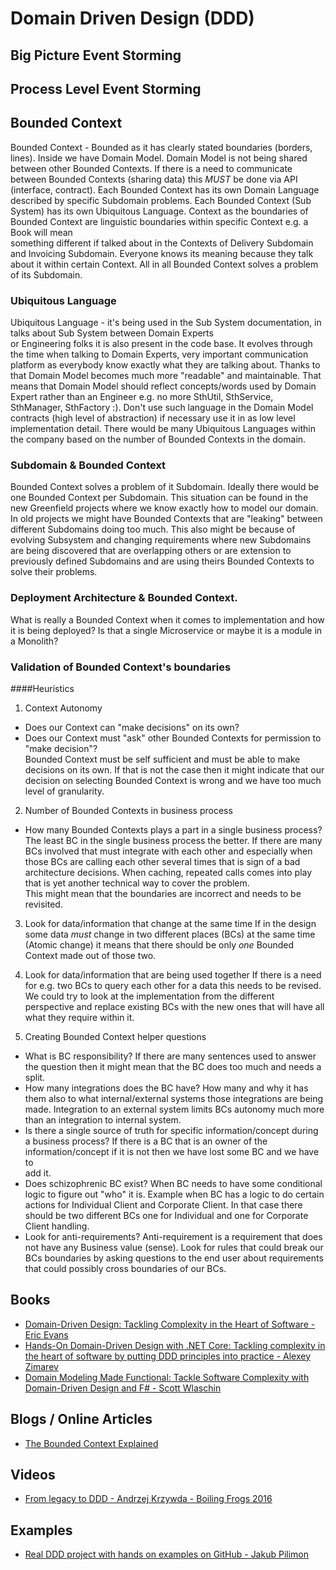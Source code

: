 # Domain Driven Design (DDD) 

## Big Picture Event Storming

## Process Level Event Storming


## Bounded Context
Bounded Context - Bounded as it has clearly stated boundaries \(borders, lines\). Inside we have Domain Model.
Domain Model is not being shared between other Bounded Contexts. If there is a need to communicate between Bounded 
Contexts (sharing data) this *MUST* be done via API \(interface, contract\). Each Bounded Context has its own Domain
Language described by specific Subdomain problems. Each Bounded Context (Sub System) has its own Ubiquitous Language.
Context as the boundaries of Bounded Context are linguistic boundaries within specific Context e.g. a Book will mean  
something different if talked about in the Contexts of Delivery Subdomain and Invoicing Subdomain. Everyone knows its 
meaning because they talk about it within certain Context. All in all Bounded Context solves a problem of its Subdomain.

### Ubiquitous Language
Ubiquitous Language - it's being used in the Sub System documentation, in talks about Sub System between Domain Experts  
or Engineering folks it is also present in the code base. It evolves through the time when talking to Domain Experts, 
very important communication platform as everybody know exactly what they are talking about. Thanks to that Domain Model
becomes much more "readable" and maintainable. That means that Domain Model should reflect concepts/words used by 
Domain Expert rather than an Engineer e.g. no more SthUtil, SthService, SthManager, SthFactory :). Don't use such
language in the Domain Model contracts \(high level of abstraction\) if necessary use it in as low level implementation
detail.
There would be many Ubiquitous Languages within the company based on the number of Bounded Contexts in the domain.

### Subdomain & Bounded Context
Bounded Context solves a problem of it Subdomain. Ideally there would be one Bounded Context per Subdomain. 
This situation can be found in the new Greenfield projects where we know exactly how to model our domain.
In old projects we might have Bounded Contexts that are "leaking" between different Subdomains doing too much. 
This also might be because of evolving Subsystem and changing requirements where new Subdomains are being discovered
that are overlapping others or are extension to previously defined Subdomains and are using theirs Bounded Contexts
to solve their problems.

### Deployment Architecture & Bounded Context.
What is really a Bounded Context when it comes to implementation and how it is being deployed? Is that a single 
Microservice or maybe it is a module in a Monolith? 

### Validation of Bounded Context's boundaries

####Heuristics
1. Context Autonomy
* Does our Context can "make decisions" on its own?
* Does our Context must "ask" other Bounded Contexts for permission to "make decision"?  
Bounded Context must be self sufficient and must be able to make decisions on its own. If that is not the case then
it might indicate that our decision on selecting Bounded Context is wrong and we have too much level of granularity.

2. Number of Bounded Contexts in business process
* How many Bounded Contexts plays a part in a single business process?
The least BC in the single business process the better. If there are many BCs involved that must integrate with each
other and especially when those BCs are calling each other several times that is sign of a bad architecture decisions. 
When caching, repeated calls comes into play that is yet another technical way to cover the problem.   
This might mean that the boundaries are incorrect and needs to be revisited.

3. Look for data/information that change at the same time
If in the design some data *must* change in two different places (BCs) at the same time (Atomic change) it means that
there should be only *one* Bounded Context made out of those two.

4. Look for data/information that are being used together
If there is a need for e.g. two BCs to query each other for a data this needs to be revised. We could try to look at
the implementation from the different perspective and replace existing BCs with the new ones that will have all what
they require within it.

5. Creating Bounded Context helper questions
- What is BC responsibility?
If there are many sentences used to answer the question then it might mean that the BC does too much and needs a split.
- How many integrations does the BC have?
How many and why it has them also to what internal/external systems those integrations are being made.
Integration to an external system limits BCs autonomy much more than an integration to internal system.
- Is there a single source of truth for specific information/concept during a business process?
If there is a BC that is an owner of the information/concept if it is not then we have lost some BC and we have to  
add it.
- Does schizophrenic BC exist?
When BC needs to have some conditional logic to figure out "who" it is. Example when BC has a logic to do certain
actions for Individual Client and Corporate Client. In that case there should be two different BCs one for Individual
and one for Corporate Client handling.
- Look for anti-requirements?
Anti-requirement is a requirement that does not have any Business value \(sense\). Look for rules that could break our
BCs boundaries by asking questions to the end user about requirements that could possibly cross boundaries of our BCs.


## Books
* [Domain-Driven Design: Tackling Complexity in the Heart of Software - Eric Evans](https://www.amazon.com/Domain-Driven-Design-Tackling-Complexity-Software/dp/0321125215)<br/>
* [Hands-On Domain-Driven Design with .NET Core: Tackling complexity in the heart of software by putting DDD principles into practice - Alexey Zimarev](https://www.amazon.com/Hands-Domain-Driven-Design-NET-ebook/dp/B07C5WSR9B/ref=sr_1_1?crid=KJLST55P7X6P&keywords=hands-on+domain-driven+design+with+.net+core&qid=1563642184&s=books&sprefix=hands-on+domain+dri%2Cstripbooks-intl-ship%2C300&sr=1-1)<br/>
* [Domain Modeling Made Functional: Tackle Software Complexity with Domain-Driven Design and F# - Scott Wlaschin](https://www.amazon.com/Domain-Modeling-Made-Functional-Domain-Driven-ebook/dp/B07B44BPFB)

## Blogs / Online Articles
* [The Bounded Context Explained](http://blog.sapiensworks.com/post/2012/04/17/DDD-The-Bounded-Context-Explained.aspx)

## Videos
* [From legacy to DDD - Andrzej Krzywda - Boiling Frogs 2016](https://www.youtube.com/watch?time_continue=38&v=MzV2vGSTpo8)

## Examples
* [Real DDD project with hands on examples on GitHub - Jakub Pilimon](https://github.com/ddd-by-examples/library)